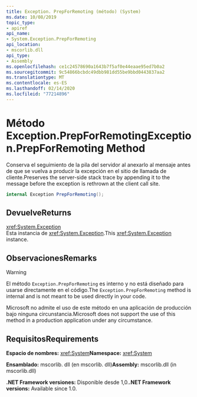 ```yaml
---
title: Exception. PrepForRemoting (método) (System)
ms.date: 10/08/2019
topic_type:
- apiref
api_name:
- System.Exception.PrepForRemoting
api_location:
- mscorlib.dll
api_type:
- Assembly
ms.openlocfilehash: ce1c24578690a1643b7f5af0e44eaae95ed7b0a2
ms.sourcegitcommit: 9c54866bcbdc49dbb981dd55be9bbd0443837aa2
ms.translationtype: MT
ms.contentlocale: es-ES
ms.lasthandoff: 02/14/2020
ms.locfileid: "77214896"
---
```

# <a name="exceptionprepforremoting-method"></a><span data-ttu-id="ba00b-102">Método Exception.PrepForRemoting</span><span class="sxs-lookup"><span data-stu-id="ba00b-102">Exception.PrepForRemoting Method</span></span>

<span data-ttu-id="ba00b-103">Conserva el seguimiento de la pila del servidor al anexarlo al mensaje antes de que se vuelva a producir la excepción en el sitio de llamada de cliente.</span><span class="sxs-lookup"><span data-stu-id="ba00b-103">Preserves the server-side stack trace by appending it to the message before the exception is rethrown at the client call site.</span></span>

```csharp
internal Exception PrepForRemoting();
```

## <a name="returns"></a><span data-ttu-id="ba00b-104">Devuelve</span><span class="sxs-lookup"><span data-stu-id="ba00b-104">Returns</span></span>

<xref:System.Exception>  
<span data-ttu-id="ba00b-105">Esta instancia de <xref:System.Exception>.</span><span class="sxs-lookup"><span data-stu-id="ba00b-105">This <xref:System.Exception> instance.</span></span>

## <a name="remarks"></a><span data-ttu-id="ba00b-106">Observaciones</span><span class="sxs-lookup"><span data-stu-id="ba00b-106">Remarks</span></span>

> [!WARNING]
> <span data-ttu-id="ba00b-107">El método `Exception.PrepForRemoting` es interno y no está diseñado para usarse directamente en el código.</span><span class="sxs-lookup"><span data-stu-id="ba00b-107">The `Exception.PrepForRemoting` method is internal and is not meant to be used directly in your code.</span></span>
>
> <span data-ttu-id="ba00b-108">Microsoft no admite el uso de este método en una aplicación de producción bajo ninguna circunstancia.</span><span class="sxs-lookup"><span data-stu-id="ba00b-108">Microsoft does not support the use of this method in a production application under any circumstance.</span></span>

## <a name="requirements"></a><span data-ttu-id="ba00b-109">Requisitos</span><span class="sxs-lookup"><span data-stu-id="ba00b-109">Requirements</span></span>

<span data-ttu-id="ba00b-110">**Espacio de nombres:** <xref:System></span><span class="sxs-lookup"><span data-stu-id="ba00b-110">**Namespace:** <xref:System></span></span>

<span data-ttu-id="ba00b-111">**Ensamblado:** mscorlib. dll (en mscorlib. dll)</span><span class="sxs-lookup"><span data-stu-id="ba00b-111">**Assembly:** mscorlib.dll (in mscorlib.dll)</span></span>

<span data-ttu-id="ba00b-112">**.NET Framework versiones:** Disponible desde 1,0.</span><span class="sxs-lookup"><span data-stu-id="ba00b-112">**.NET Framework versions:** Available since 1.0.</span></span>
